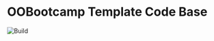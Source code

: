 # OOBootcamp Template Code Base

![Build](https://github.com/oo-bootcamp/template-java/workflows/Build/badge.svg)